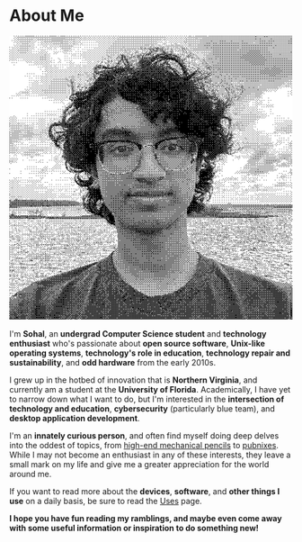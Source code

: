 # About Me

![](../public/images/about/me.png)

 I'm **Sohal**, an **undergrad Computer Science student** and **technology enthusiast** who's passionate about **open source software**, **Unix-like operating systems**, **technology's role in education**, **technology repair and sustainability**, and **odd hardware** from the early 2010s.

 I grew up in the hotbed of innovation that is **Northern Virginia**, and currently am a student at the **University of Florida**. Academically, I have yet to narrow down what I want to do, but I'm interested in the **intersection of technology and education**, **cybersecurity** (particularly blue team), and **desktop application development**.

I'm an **innately curious person**, and often find myself doing deep delves into the oddest of topics, from [high-end mechanical pencils](https://www.reddit.com/r/mechanicalpencils/) to [pubnixes](https://tildeverse.org/). While I may not become an enthusiast in any of these interests, they leave a small mark on my life and give me a greater appreciation for the world around me. 

If you want to read more about the **devices**, **software**, and **other things I use** on a daily basis, be sure to read the [Uses](/uses) page.

**I hope you have fun reading my ramblings, and maybe even come away with some useful information or inspiration to do something new!**
